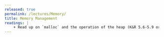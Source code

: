 ```yaml
---
released: true
permalink: /lectures/Memory/
title: Memory Management
readings: |
    + Read up on `malloc` and the operation of the heap (K&R 5.6-5.9 or Essential C Section 6). Consider the comparison/contrast between stack and heap allocation.
---
```




